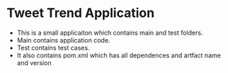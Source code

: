 # Tweet Trend Application

- This is a small applicaiton which contains main and test folders.  
- Main contains application code.  
- Test contains test cases.  
- It also contains pom.xml which has all dependences and artfact name and version

